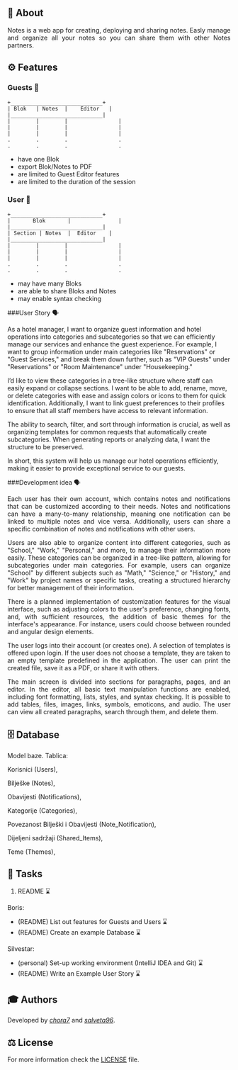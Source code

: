 ## 📝 About

<div align="justify">
Notes is a web app for creating, deploying and sharing notes. Easly manage and organize
all your notes so you can share them with other Notes partners.
</div>

## ⚙️ Features

### Guests 👥

```
+_____________________________+
| Blok   | Notes  |    Editor   |
|_____________________________|
|        |        |                |
|        |        |                |
|        |        |                |
.        .        .                .
.        .        .                .
```

<!-- As they cannot save changes and are limited to sessions, Guests work on one 
Blok. They may have as much Notes as they wish. They are limited to Print or Export
to PDF, seperate Notes or a whole Blok (no sharing). They may use all the tools for
typography (fonts, colors, bullets, lists, spell check). They may import tables, files,
pictures, URL-s, symbols to their Notes. Drawing is also enabled. -->

- have one Blok
- export Blok/Notes to PDF
- are limited to Guest Editor features
- are limited to the duration of the session

### User 👤

```
+_____________________________+
|       Blok       |               |
|_____________________________|
| Section | Notes  |  Editor    |
|_____________________________|
|        |        |                |
|        |        |                |
|        |        |                |
.        .        .                .
.        .        .                .
```

- may have many Bloks
- are able to share Bloks and Notes 
- may enable syntax checking

###User Story 🗣️

As a hotel manager, I want to organize guest information and hotel operations into categories and subcategories so that we can efficiently manage our services and enhance the guest experience. For example, I want to group information under main categories like "Reservations" or "Guest Services," and break them down further, such as "VIP Guests" under "Reservations" or "Room Maintenance" under "Housekeeping."

I’d like to view these categories in a tree-like structure where staff can easily expand or collapse sections. I want to be able to add, rename, move, or delete categories with ease and assign colors or icons to them for quick identification. Additionally, I want to link guest preferences to their profiles to ensure that all staff members have access to relevant information.

The ability to search, filter, and sort through information is crucial, as well as organizing templates for common requests that automatically create subcategories. When generating reports or analyzing data, I want the structure to be preserved.

In short, this system will help us manage our hotel operations efficiently, making it easier to provide exceptional service to our guests.



###Development idea 🗣️

<div align="justify">
Each user has their own account, which contains notes and notifications that can be customized according to their needs. Notes and notifications can have a many-to-many relationship, meaning one notification can be linked to multiple notes and vice versa. Additionally, users can share a specific combination of notes and notifications with other users.

Users are also able to organize content into different categories, such as "School," "Work," "Personal," and more, to manage their information more easily. These categories can be organized in a tree-like pattern, allowing for subcategories under main categories. For example, users can organize "School" by different subjects such as "Math," "Science," or "History," and "Work" by project names or specific tasks, creating a structured hierarchy for better management of their information.

There is a planned implementation of customization features for the visual interface, such as adjusting colors to the user's preference, changing fonts, and, with sufficient resources, the addition of basic themes for the interface's appearance. For instance, users could choose between rounded and angular design elements.

The user logs into their account (or creates one). A selection of templates is offered upon login. If the user does not choose a template, they are taken to an empty template predefined in the application. The user can print the created file, save it as a PDF, or share it with others.

The main screen is divided into sections for paragraphs, pages, and an editor. In the editor, all basic text manipulation functions are enabled, including font formatting, lists, styles, and syntax checking. It is possible to add tables, files, images, links, symbols, emoticons, and audio. The user can view all created paragraphs, search through them, and delete them.
</div>

## 🗄️ Database

Model baze.
Tablica:

Korisnici (Users),

Bilješke (Notes),

Obavijesti (Notifications),

Kategorije (Categories),

Povezanost Bilješki i Obavijesti (Note_Notification),

Dijeljeni sadržaji (Shared_Items),

Teme (Themes),

## 📌 Tasks

1. README ⌛️

Boris:  
- (README) List out features for Guests and Users ⌛️
- (README) Create an example Database ⌛️

Silvestar:  
- (personal) Set-up working environment (IntelliJ IDEA and Git) ⌛️
- (README) Write an Example User Story ⌛️

## 🎓 Authors

Developed by [*chora7*](https://github.com/chora7) and [*salveta96*](https://github.com/salveta96).

## ⚖️  License

For more information check the [LICENSE](LICENSE) file.
